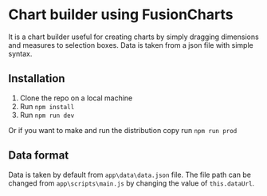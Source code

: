 Chart builder using FusionCharts
===============================
It is a chart builder useful for creating charts by simply dragging dimensions and measures to selection boxes. Data is taken from a json file with simple syntax.

Installation
------------
1. Clone the repo on a local machine
2. Run `npm install`
3. Run `npm run dev`

Or if you want to make and run the distribution copy run `npm run prod`

Data format
-----------
Data is taken by default from `app\data\data.json` file. The file path can be changed from `app\scripts\main.js` by changing the value of `this.dataUrl`.
